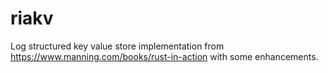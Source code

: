 # riakv

Log structured key value store implementation from https://www.manning.com/books/rust-in-action with some enhancements.